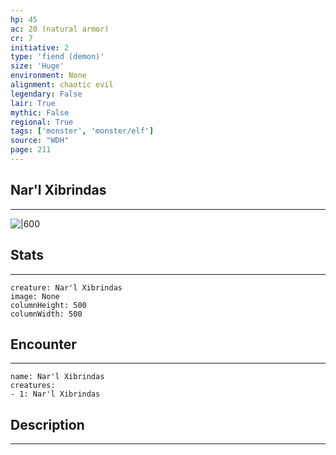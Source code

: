 ```yaml
---
hp: 45
ac: 20 (natural armor)
cr: 7
initiative: 2
type: 'fiend (demon)'    
size: 'Huge'
environment: None
alignment: chaotic evil
legendary: False
lair: True
mythic: False
regional: True
tags: ['monster', 'monster/elf']
source: "WDH"
page: 211
---
```


## Nar'l Xibrindas
---

![|600](D:/Program%20Files/5e.tools/img/bestiary/WDH/Nar'l%20Xibrindas.jpg)

## Stats
---

```statblock
creature: Nar'l Xibrindas
image: None
columnHeight: 500
columnWidth: 500
```

## Encounter
---

```encounter-table
name: Nar'l Xibrindas
creatures:
- 1: Nar'l Xibrindas
```

## Description
---




